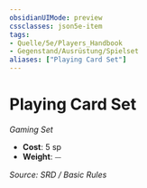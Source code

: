 ```yaml
---
obsidianUIMode: preview
cssclasses: json5e-item
tags:
- Quelle/5e/Players_Handbook
- Gegenstand/Ausrüstung/Spielset
aliases: ["Playing Card Set"]
---
```

# Playing Card Set
*Gaming Set*  

- **Cost**: 5 sp
- **Weight**: ⏤

*Source: SRD / Basic Rules*